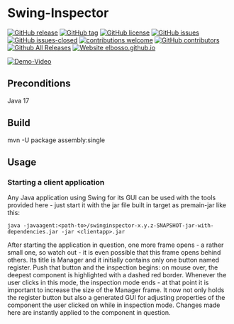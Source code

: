 # Swing-Inspector

<!---
[![start with why](https://img.shields.io/badge/start%20with-why%3F-brightgreen.svg?style=flat)](http://www.ted.com/talks/simon_sinek_how_great_leaders_inspire_action)
--->
[![GitHub release](https://img.shields.io/github/release/elbosso/swinginspector/all.svg?maxAge=1)](https://GitHub.com/elbosso/swinginspector/releases/)
[![GitHub tag](https://img.shields.io/github/tag/elbosso/swinginspector.svg)](https://GitHub.com/elbosso/swinginspector/tags/)
[![GitHub license](https://img.shields.io/github/license/elbosso/swinginspector.svg)](https://github.com/elbosso/swinginspector/blob/master/LICENSE)
[![GitHub issues](https://img.shields.io/github/issues/elbosso/swinginspector.svg)](https://GitHub.com/elbosso/swinginspector/issues/)
[![GitHub issues-closed](https://img.shields.io/github/issues-closed/elbosso/swinginspector.svg)](https://GitHub.com/elbosso/swinginspector/issues?q=is%3Aissue+is%3Aclosed)
[![contributions welcome](https://img.shields.io/badge/contributions-welcome-brightgreen.svg?style=flat)](https://github.com/elbosso/swinginspector/issues)
[![GitHub contributors](https://img.shields.io/github/contributors/elbosso/swinginspector.svg)](https://GitHub.com/elbosso/swinginspector/graphs/contributors/)
[![Github All Releases](https://img.shields.io/github/downloads/elbosso/swinginspector/total.svg)](https://github.com/elbosso/swinginspector)
[![Website elbosso.github.io](https://img.shields.io/website-up-down-green-red/https/elbosso.github.io.svg)](https://elbosso.github.io/)

[![Demo-Video](http://img.youtube.com/vi/OhmDvpQBJ0g/0.jpg)](http://www.youtube.com/watch?v=OhmDvpQBJ0g "Demo")

## Preconditions

Java 17

## Build
mvn -U package assembly:single

## Usage

### Starting a client application

Any Java application using Swing for its GUI can be used with the tools provided here - just start it with the
jar file built in target as premain-jar like this:

```
java -javaagent:<path-to>/swinginspector-x.y.z-SNAPSHOT-jar-with-dependencies.jar -jar <clientapp>.jar
```

After starting the application in question, one more frame opens -  a rather small one, so watch out - it
is even possible that this frame opens behind others. Its title is Manager and it initially contains only one button
named register. Push that button and the inspection begins: on mouse over, the deepest component is highlighted with 
a dashed red border. Whenever the user clicks in this mode, the inspection mode ends - at that point it is important to
increase the size of the Manager frame. It now not only holds the register button but also a generated GUI for
adjusting properties of the component the user clicked on while in inspection mode. Changes made here are instantly
applied to the component in question.

